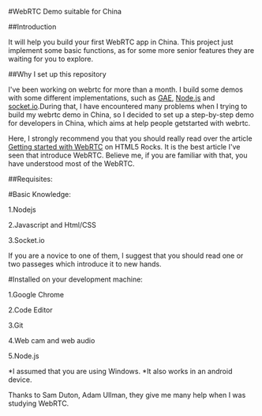 #WebRTC Demo suitable for China

##Introduction

It will help you build your first WebRTC app in China.
This project just implement some basic functions, as for some more senior features they are waiting for you to explore.

##Why I set up this repository

I've been working on webrtc for more than a month. I build some demos with some different implementations, such as 
[GAE](https://appengine.google.com/), [Node.js](http://nodejs.org/) and [socket.io](http://socket.io/).During that,
I have encountered many problems when I trying to build my webrtc demo in China, so I decided to set up a step-by-step
demo for developers in China, which aims at help people getstarted with webrtc. 

Here, I strongly recommend you that you should really read over the article 
[Getting started with WebRTC](http://www.html5rocks.com/en/tutorials/webrtc/basics) on HTML5 Rocks.
It is the best article I've seen that introduce WebRTC. Believe me, if you are familiar with that, you have understood 
most of the WebRTC.

##Requisites:

#Basic Knowledge:
  
1.Nodejs

2.Javascript and Html/CSS

3.Socket.io
  
If you are a novice to one of them, I suggest that you should read one or two passeges which introduce it to new hands.

#Installed on your development machine:

1.Google Chrome

2.Code Editor

3.Git

4.Web cam and web audio

5.Node.js

*I assumed that you are using Windows.
*It also works in an android device.

Thanks to Sam Duton, Adam Ullman, they give me many help when I was studying WebRTC.

